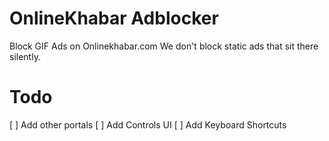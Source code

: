# OnlineKhabar Adblocker

Block GIF Ads on Onlinekhabar.com
We don't block static ads that sit there silently.

# Todo

[ ] Add other portals
[ ] Add Controls UI
[ ] Add Keyboard Shortcuts
